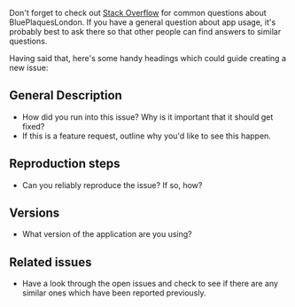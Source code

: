 Don't forget to check out [Stack  Overflow](http://stackoverflow.com/questions/tagged/BluePlaquesLondon) for common questions about BluePlaquesLondon. If you have a general question about app usage, it's probably best to ask there so that other people can find answers to similar questions.

Having said that, here's some handy headings which could guide creating a new issue:

## General Description
 - How did you run into this issue? Why is it important that it should get fixed?
 - If this is a feature request, outline why you'd like to see this happen.

## Reproduction steps
 - Can you reliably reproduce the issue? If so, how?

## Versions
 - What version of the application are you using?

## Related issues
 - Have a look through the open issues and check to see if there are any similar ones which have been reported previously.
